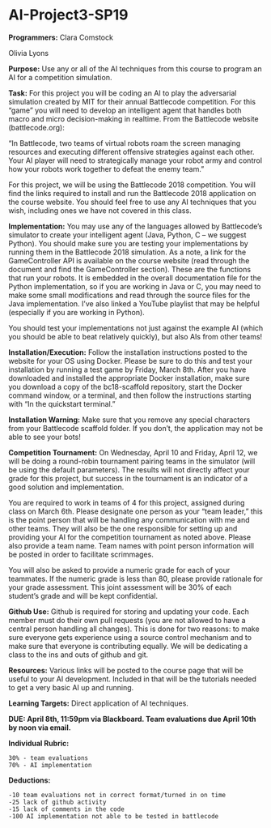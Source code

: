﻿# AI-Project3-SP19

**Programmers:**
Clara Comstock

Olivia Lyons

**Purpose:** Use any or all of the AI techniques from this course to program an AI for a
competition simulation.

**Task:** For this project you will be coding an AI to play the adversarial simulation created
by MIT for their annual Battlecode competition. For this “game” you will need to
develop an intelligent agent that handles both macro and micro decision-making in realtime. From the Battlecode website (battlecode.org):

“In Battlecode, two teams of virtual robots roam the screen managing resources
and executing different offensive strategies against each other. Your AI player
will need to strategically manage your robot army and control how your robots
work together to defeat the enemy team.”

For this project, we will be using the Battlecode 2018 competition. You will find the
links required to install and run the Battlecode 2018 application on the course website.
You should feel free to use any AI techniques that you wish, including ones we have not
covered in this class.

**Implementation:** You may use any of the languages allowed by Battlecode’s simulator to
create your intelligent agent (Java, Python, C – we suggest Python). You should make
sure you are testing your implementations by running them in the Battlecode 2018
simulation. As a note, a link for the GameController API is available on the course
website (read through the document and find the GameController section). These are the
functions that run your robots. It is embedded in the overall documentation file for the
Python implementation, so if you are working in Java or C, you may need to make some
small modifications and read through the source files for the Java implementation. I’ve
also linked a YouTube playlist that may be helpful (especially if you are working in
Python).

You should test your implementations not just against the example AI (which you should
be able to beat relatively quickly), but also AIs from other teams!

**Installation/Execution:** Follow the installation instructions posted to the website for
your OS using Docker. Please be sure to do this and test your installation by running a
test game by Friday, March 8th. After you have downloaded and installed the appropriate
Docker installation, make sure you download a copy of the bc18-scaffold repository, start
the Docker command window, or a terminal, and then follow the instructions starting
with “In the quickstart terminal.”

**Installation Warning:** Make sure that you remove any special characters from your
Battlecode scaffold folder. If you don’t, the application may not be able to see your bots!
 
**Competition Tournament:** On Wednesday, April 10 and Friday, April 12, we will be
doing a round-robin tournament pairing teams in the simulator (will be using the default
parameters). The results will not directly affect your grade for this project, but success in
the tournament is an indicator of a good solution and implementation. 

You are required to work in teams of 4 for this project, assigned during class on March
6th. Please designate one person as your “team leader,” this is the point person that will
be handling any communication with me and other teams. They will also be the one
responsible for setting up and providing your AI for the competition tournament as noted
above. Please also provide a team name. Team names with point person information will
be posted in order to facilitate scrimmages.

You will also be asked to provide a numeric grade for each of your teammates. If the
numeric grade is less than 80, please provide rationale for your grade assessment. This
joint assessment will be 30% of each student’s grade and will be kept confidential.

**Github Use:** Github is required for storing and updating your code. Each member must
do their own pull requests (you are not allowed to have a central person handling all
changes). This is done for two reasons: to make sure everyone gets experience using a
source control mechanism and to make sure that everyone is contributing equally. We
will be dedicating a class to the ins and outs of github and git. 

**Resources:** Various links will be posted to the course page that will be useful to your AI
development. Included in that will be the tutorials needed to get a very basic AI up and
running.

**Learning Targets:** Direct application of AI techniques.

**DUE: April 8th, 11:59pm via Blackboard. Team evaluations due April 10th by noon via
email.** 

**Individual Rubric:**
```
30% - team evaluations
70% - AI implementation
```

**Deductions:**
```
-10 team evaluations not in correct format/turned in on time
-25 lack of github activity
-15 lack of comments in the code
-100 AI implementation not able to be tested in battlecode 
```

